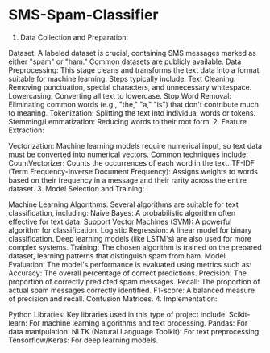 # SMS-Spam-Classifier

1. Data Collection and Preparation:

Dataset:
A labeled dataset is crucial, containing SMS messages marked as either "spam" or "ham." Common datasets are publicly available.
Data Preprocessing:
This stage cleans and transforms the text data into a format suitable for machine learning. Steps typically include:
Text Cleaning: Removing punctuation, special characters, and unnecessary whitespace.
Lowercasing: Converting all text to lowercase.
Stop Word Removal: Eliminating common words (e.g., "the," "a," "is") that don't contribute much to meaning.
Tokenization: Splitting the text into individual words or tokens.
Stemming/Lemmatization: Reducing words to their root form.
2. Feature Extraction:

Vectorization:
Machine learning models require numerical input, so text data must be converted into numerical vectors. Common techniques include:
CountVectorizer: Counts the occurrences of each word in the text.
TF-IDF (Term Frequency-Inverse Document Frequency): Assigns weights to words based on their frequency in a message and their rarity across the entire dataset.
3. Model Selection and Training:

Machine Learning Algorithms:
Several algorithms are suitable for text classification, including:
Naive Bayes: A probabilistic algorithm often effective for text data.
Support Vector Machines (SVM): A powerful algorithm for classification.
Logistic Regression: A linear model for binary classification.
Deep learning models (like LSTM's) are also used for more complex systems.
Training:
The chosen algorithm is trained on the prepared dataset, learning patterns that distinguish spam from ham.
Model Evaluation:
The model's performance is evaluated using metrics such as:
Accuracy: The overall percentage of correct predictions.
Precision: The proportion of correctly predicted spam messages.
Recall: The proportion of actual spam messages correctly identified.
F1-score: A balanced measure of precision and recall.
Confusion Matrices.
4. Implementation:

Python Libraries:
Key libraries used in this type of project include:
Scikit-learn: For machine learning algorithms and text processing.
Pandas: For data manipulation.
NLTK (Natural Language Toolkit): For text preprocessing.
Tensorflow/Keras: For deep learning models.
